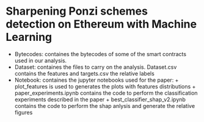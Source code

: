 # Sharpening Ponzi schemes detection on Ethereum with Machine Learning

- Bytecodes: containes the bytecodes of some of the smart contracts used in our analysis. 
- Dataset: containes the files to carry on the analysis. Dataset.csv contains the features and targets.csv the relative labels
- Notebook: containes the jupyter notebooks used for the paper: 
            + plot_features is used to generates the plots with features distributions
            + paper_experiments.ipynb contains the code to perform the classification experiments described in the paper
            + best_classifier_shap_v2.ipynb contains the code to perform the shap anlysis and generate the relative figures

